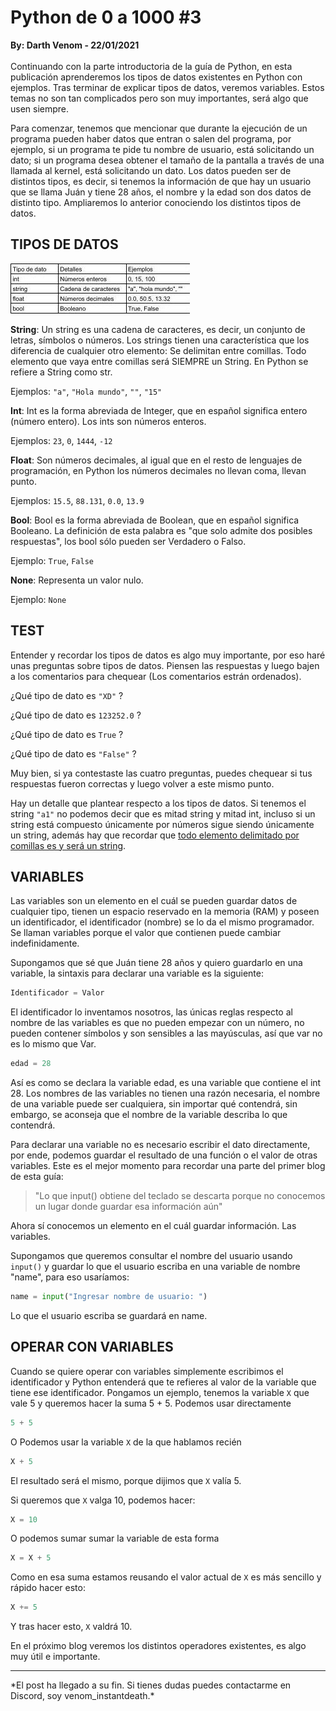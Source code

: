 # Python de 0 a 1000 #3
<b>By: Darth Venom - 22/01/2021</b>
<br>
<br>
Continuando con la parte introductoria de la guía de Python, en esta publicación aprenderemos los tipos de datos existentes en Python con ejemplos. Tras terminar de explicar tipos de datos, veremos variables. Estos temas no son tan complicados pero son muy importantes, será algo que usen siempre.

Para comenzar, tenemos que mencionar que durante la ejecución de un programa pueden haber datos que entran o salen del programa, por ejemplo, si un programa te pide tu nombre de usuario, está solicitando un dato; si un programa desea obtener el tamaño de la pantalla a través de una llamada al kernel, está solicitando un dato. Los datos pueden ser de distintos tipos, es decir, si tenemos la información de que hay un usuario que se llama Juán y tiene 28 años, el nombre y la edad son dos datos de distinto tipo. Ampliaremos lo anterior conociendo los distintos tipos de datos.

## TIPOS DE DATOS

![img](media/c136.jpg)

**String**: Un string es una cadena de caracteres, es decir, un conjunto de letras, símbolos o números. Los strings tienen una característica que los diferencia de cualquier otro elemento: Se delimitan entre comillas. Todo elemento que vaya entre comillas será SIEMPRE un String. En Python se refiere a String como str.

Ejemplos: `"a"`, `"Hola mundo"`, `""`, `"15"`

**Int**: Int es la forma abreviada de Integer, que en español significa entero (número entero). Los ints son números enteros.

Ejemplos: `23`, `0`, `1444`, `-12`

**Float**: Son números decimales, al igual que en el resto de lenguajes de programación, en Python los números decimales no llevan coma, llevan punto.

Ejemplos: `15.5`, `88.131`, `0.0`, `13.9`

**Bool**: Bool es la forma abreviada de Boolean, que en español significa Booleano. La definición de esta palabra es "que solo admite dos posibles respuestas", los bool sólo pueden ser Verdadero o Falso.

Ejemplo: `True`, `False`

**None**: Representa un valor nulo.

Ejemplo: `None`

## TEST

Entender y recordar los tipos de datos es algo muy importante, por eso haré unas preguntas sobre tipos de datos. Piensen las respuestas y luego bajen a los comentarios para chequear (Los comentarios estrán ordenados).

¿Qué tipo de dato es `"XD"` ?

¿Qué tipo de dato es `123252.0` ?

¿Qué tipo de dato es `True` ?

¿Qué tipo de dato es `"False"` ?

Muy bien, si ya contestaste las cuatro preguntas, puedes chequear si tus respuestas fueron correctas y luego volver a este mismo punto.

Hay un detalle que plantear respecto a los tipos de datos. Si tenemos el string `"a1"` no podemos decir que es mitad string y mitad int, incluso si un string está compuesto únicamente por números sigue siendo únicamente un string, además hay que recordar que <u>todo elemento delimitado por comillas es y será un string</u>.

## VARIABLES

Las variables son un elemento en el cuál se pueden guardar datos de cualquier tipo, tienen un espacio reservado en la memoria (RAM) y poseen un identificador, el identificador (nombre) se lo da el mismo programador. Se llaman variables porque el valor que contienen puede cambiar indefinidamente.

Supongamos que sé que Juán tiene 28 años y quiero guardarlo en una variable, la sintaxis para declarar una variable es la siguiente:

```python
Identificador = Valor
```

El identificador lo inventamos nosotros, las únicas reglas respecto al nombre de las variables es que no pueden empezar con un número, no pueden contener símbolos y son sensibles a las mayúsculas, así que var no es lo mismo que Var.

```python
edad = 28
```

Así es como se declara la variable edad, es una variable que contiene el int 28. Los nombres de las variables no tienen una razón necesaria, el nombre de una variable puede ser cualquiera, sin importar qué contendrá, sin embargo, se aconseja que el nombre de la variable describa lo que contendrá.

Para declarar una variable no es necesario escribir el dato directamente, por ende, podemos guardar el resultado de una función o el valor de otras variables. Este es el mejor momento para recordar una parte del primer blog de esta guía:

> "Lo que input() obtiene del teclado se descarta porque no conocemos un lugar donde guardar esa información aún"

Ahora sí conocemos un elemento en el cuál guardar información. Las variables.

Supongamos que queremos consultar el nombre del usuario usando `input()` y guardar lo que el usuario escriba en una variable de nombre "name", para eso usaríamos:

```python
name = input("Ingresar nombre de usuario: ")
```

Lo que el usuario escriba se guardará en name.

## OPERAR CON VARIABLES

Cuando se quiere operar con variables simplemente escribimos el identificador y Python entenderá que te refieres al valor de la variable que tiene ese identificador. Pongamos un ejemplo, tenemos la variable `X` que vale 5 y queremos hacer la suma 5 + 5. Podemos usar directamente

```python
5 + 5
```

O Podemos usar la variable `X` de la que hablamos recién

```python
X + 5
```

El resultado será el mismo, porque dijimos que `X` valía 5.

Si queremos que `X` valga 10, podemos hacer:

```python
X = 10
```

O podemos sumar sumar la variable de esta forma

```python
X = X + 5
```

Como en esa suma estamos reusando el valor actual de `X` es más sencillo y rápido hacer esto:

```python
X += 5
```

Y tras hacer esto, `X` valdrá 10.

En el próximo blog veremos los distintos operadores existentes, es algo muy útil e importante.
<br>
<hr>
*El post ha llegado a su fin. Si tienes dudas puedes contactarme en Discord, soy venom_instantdeath.*
